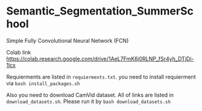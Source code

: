 # Semantic_Segmentation_SummerSchool
Simple Fully Convolutional Neural Network (FCN)

Colab link https://colab.research.google.com/drive/1AeL7FmK6j0RLNP_fSr4yh_DTjDi-1lcx

Requierments are listed in `requierments.txt`.
you need to install requierment via `bash install_packages.sh`

Also you need to download CamVid dataset. All of links are listed in `download_datasets.sh`. Please run it by `bash download_datasets.sh`
